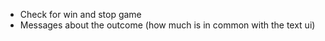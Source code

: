 
* Check for win and stop game
* Messages about the outcome (how much is in common with the text ui)
